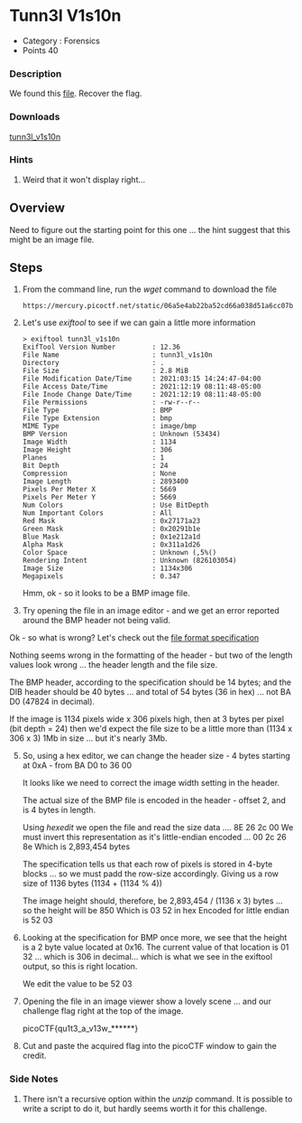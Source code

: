 # Tunn3l V1s10n
- Category : Forensics
- Points 40

### Description

We found this [file](https://mercury.picoctf.net/static/06a5e4ab22ba52cd66a038d51a6cc07b/tunn3l_v1s10n). Recover the flag.

### Downloads
[tunn3l_v1s10n](./tunn3l_v1s10n)

### Hints

1. Weird that it won't display right...



## Overview

Need to figure out the starting point for this one ... the hint suggest that this might be an image file.


## Steps

1. From the command line, run the *wget* command to download the file

   ```
   https://mercury.picoctf.net/static/06a5e4ab22ba52cd66a038d51a6cc07b/tunn3l_v1s10n
   ```

2. Let's use *exiftool* to see if we can gain a little more information

   ```
   > exiftool tunn3l_v1s10n
   ExifTool Version Number         : 12.36
   File Name                       : tunn3l_v1s10n
   Directory                       : .
   File Size                       : 2.8 MiB
   File Modification Date/Time     : 2021:03:15 14:24:47-04:00
   File Access Date/Time           : 2021:12:19 08:11:48-05:00
   File Inode Change Date/Time     : 2021:12:19 08:11:48-05:00
   File Permissions                : -rw-r--r--
   File Type                       : BMP
   File Type Extension             : bmp
   MIME Type                       : image/bmp
   BMP Version                     : Unknown (53434)
   Image Width                     : 1134
   Image Height                    : 306
   Planes                          : 1
   Bit Depth                       : 24
   Compression                     : None
   Image Length                    : 2893400
   Pixels Per Meter X              : 5669
   Pixels Per Meter Y              : 5669
   Num Colors                      : Use BitDepth
   Num Important Colors            : All
   Red Mask                        : 0x27171a23
   Green Mask                      : 0x20291b1e
   Blue Mask                       : 0x1e212a1d
   Alpha Mask                      : 0x311a1d26
   Color Space                     : Unknown (,5%()
   Rendering Intent                : Unknown (826103054)
   Image Size                      : 1134x306
   Megapixels                      : 0.347
   ```

   Hmm, ok - so it looks to be a BMP image file.

3. Try opening the file in an image editor - and we get an error reported around the BMP header not being valid.

  Ok - so what is wrong? Let's check out the [file format specification](https://en.wikipedia.org/wiki/BMP_file_format)

  Nothing seems wrong in the formatting of the header - but two of the length values look wrong ... the header length and the file size.

  The BMP header, according to the specification should be 14 bytes; and the DIB header should be 40 bytes ... and total of 54 bytes (36 in hex) ... not BA D0 (47824 in decimal).

  If the image is 1134 pixels wide x 306 pixels high, then at 3 bytes per pixel (bit depth = 24) then we'd expect the file size to be a little more than (1134 x 306 x 3) 1Mb in size ... but it's nearly 3Mb.


5. So, using a hex editor, we can change the header size - 4 bytes starting at 0xA - from BA D0 to 36 00

   It looks like we need to correct the image width setting in the header.

   The actual size of the BMP file is encoded in the header - offset 2, and is 4 bytes in length.

   Using *hexedit* we open the file and read the size data .... 8E 26 2c 00
   We must invert this representation as it's little-endian encoded ... 00 2c 26 8e
   Which is 2,893,454 bytes

   The specification tells us that each row of pixels is stored in 4-byte blocks ... so we must padd the row-size accordingly. Giving us a row size of 1136 bytes (1134 + (1134 % 4))

   The image height should, therefore, be 2,893,454 / (1136 x 3) bytes ... so the height will be 850
   Which is 03 52 in hex
   Encoded for little endian is 52 03


6. Looking at the specification for BMP once more, we see that the height is a 2 byte value located at 0x16.
   The current value of that location is 01 32 ... which is 306 in decimal... which is what we see in the exiftool output, so this is right location.

   We edit the value to be 52 03


7. Opening the file in an image viewer show a lovely scene ... and our challenge flag right at the top of the image.

    picoCTF{qu1t3_a_v13w_******}


8. Cut and paste the acquired flag into the picoCTF window to gain the credit.



### Side Notes

1. There isn't a recursive option within the *unzip* command. It is possible to write a script to do it, but hardly seems worth it for this challenge.

